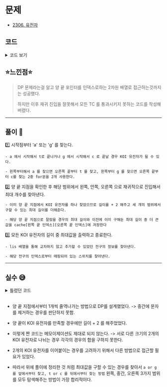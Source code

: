 # 문제
- [2306. 유전자](https://www.acmicpc.net/problem/2306)

## 코드

<details><summary> 코드 보기 </summary>

``` java
import java.io.BufferedReader;
import java.io.IOException;
import java.io.InputStreamReader;
import java.util.Arrays;

public class Q2306 {
    static String line;
    static int[][] cache;

    public static void main(String[] args) throws IOException {
        init();
        System.out.println(solution(0, line.length() - 1));
    }

    static int solution(int x, int y) {
        if(x < 0 || y >= line.length()) return 0;
        if(x >= y) return 0;
        if(cache[x][y] != -1) return cache[x][y];
        int ret = 0;

        for (int i = x; i < y; i++) {
            if(line.charAt(i) == 'a'){
                for (int j = y; j > i; j--) {
                    if(line.charAt(j) == 't'){
                        ret = Math.max(ret,
                                2 + solution(x, i - 1) +
                                solution(i + 1, j - 1) +
                                solution(j + 1, y)
                        );
                        break;
                    }
                }
            }
        }

        for (int i = x; i < y; i++) {
            if(line.charAt(i) == 'g'){
                for (int j = y; j > i; j--) {
                    if(line.charAt(j) == 'c'){
                        ret = Math.max(ret,
                                2 + solution(x, i - 1) +
                                        solution(i + 1, j - 1) +
                                        solution(j + 1, y)
                        );
                        break;
                    }
                }
            }
        }

        return cache[x][y] = ret;
    }

    static void init() throws IOException {
        BufferedReader br = new BufferedReader(new InputStreamReader(System.in));
        line = br. readLine();
        cache = new int[line.length()][line.length()];
        for (int i = 0; i < line.length(); i++) {
            Arrays.fill(cache[i], -1);
        }
    }
}
/*
static int solution(int x, int y) {
        if(x >= y) return 0;
        if(cache[x][y] != -1) return cache[x][y];

        char left = line.charAt(x), right = line.charAt(y);
        int ret = 0;

        if((left == 'a' && right == 't') || (left == 'g' && right == 'c'))
            ret = cache[x][y] = 2 + solution(x + 1, y - 1);

        ret = Math.max(ret, solution(x + 1, y));
        ret = Math.max(ret, solution(x, y - 1));

        int mid = (x + y) / 2;
        ret = Math.max(ret, solution(x, mid) + solution(mid + 1, y));
        return cache[x][y] = ret;
    }
 */
/*
agact
4

aattgc
6

atat
4
 */
```

</details>

## ⭐️느낀점⭐️
> DP 문제라는걸 알고 양 끝 포인터를 인덱스로하는 2차원 배열로 접근하는것까지는 성공했다.
>
> 하지만 이후 재귀 진입을 잘못해서 모든 TC 를 통과시키지 못하는 코드를 작성해버렸다.

<hr/>

## 풀이 📣

1️⃣ 시작점부터 'a' 또는 'g' 를 찾는다.

    - a 에서 시작해서 t로 끝나거나 g 에서 시작해서 c 로 끝날 경우 KOI 유전자가 될 수 있다.

    - 왼쪽부터해서 a 를 찾으면 오른쪽 끝부터 t 를 찾고, 왼쪽부터 g 를 찾으면 오른쪽 끝부터 c를 찾는 2중 for문을 2개 사용한다.


2️⃣ 양 끝 지점을 확인한 후 해당 범위에서 왼쪽, 안쪽, 오른쪽 으로 재귀적으로 진입해서 최대 개수를 찾아낸다.

    - 이미 양 끝 지점에서 KOI 유전자를 하나 찾았으므로 길이를 + 2 해주고 세 개의 범위에서 구할 수 있는 최대 길이를 더해준다.

    - 해당 양 끝 지점으로 잘랐을 경우의 최대 길이와 이전에 이미 구해둔 최대 길이 중 더 큰 값을 cache[왼쪽 끝 인덱스][오른쪽 끝 인덱스]에 저장한다


3️⃣ 모든 KOI 유전자의 길이 중 최대값을 출력하고 종료한다.

    - lis 배열을 통해 교차하지 않고 추가할 수 있었던 전구의 정보를 찾아낸다.

    - 해당 전구의 인덱스로부터 매핑되어 있는 스위치를 찾아낸다.

<hr/>

## 실수 😅

<details><summary> 틀렸던 코드 </summary>

```java
static int solution(int x, int y) {
        if(x >= y) return 0;
        if(cache[x][y] != -1) return cache[x][y];

        char left = line.charAt(x), right = line.charAt(y);
        int ret = 0;

        if((left == 'a' && right == 't') || (left == 'g' && right == 'c'))
            ret = cache[x][y] = 2 + solution(x + 1, y - 1);

        ret = Math.max(ret, solution(x + 1, y));
        ret = Math.max(ret, solution(x, y - 1));

        int mid = (x + y) / 2;
        ret = Math.max(ret, solution(x, mid) + solution(mid + 1, y));
        return cache[x][y] = ret;
}
```

</details>

<br/>

- 양 끝 지점에서부터 1개씩 줄역나가는 방법으로 DP를 설계했었다. -> 중간에 문자를 제거하는 경우를 판단하지 못함.


- 양 끝이 KOI 유전자를 만족할 경우에만 길이 + 2 를 해주었었다.


- 이렇게 짠 코드는 메모이제이션도 제대로 되지 않는다. -> 서로 다른 크기의 2개의 KOI 유전자로 나뉘는 경우 각각의 경우의 합을 구하지 못한다.


- 2개의 KOI 유전자를 이어붙이는 경우를 고려하기 위해서 다른 방법으로 접근할 필요가 있었다.


- 따라서 위에 풀이에 정리한 것 처럼 최대값을 구할 수 있는 경우를 찾아서 `a or g 를 앞에서부터 찾고, t or c 를 뒤에서부터 찾는 방법` 왼쪽, 중간, 오른쪽 3가지 범위를 모두 탐색해주는 방법이 가장 합리적이다.